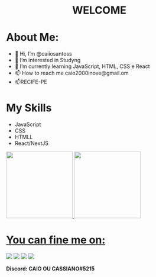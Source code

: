 
<h1 align="center"> WELCOME </h1>



<h1 > About Me: </h1>
<ul><li>👋 Hi, I’m @caiiosantoss</li>
<li> 👀 I’m interested in Studyng</li>
<li> 🌱 I’m currently learning JavaScript, HTML, CSS e React</li>
<li> 📫 How to reach me  caio2000inove@gmail.om</li>
<li> 📫RECIFE-PE</li>
</ul></li>
<h1> My Skills</h1>
<p>
  <p>
  <ul><li>JavaScript  </li> 
   <li>CSS</li>
    <li>HTMLL </li> 
    <li>React/NextJS</li>
  </p></ul>


<div>
<a href="https://github.com/caiiosanttoss">
<img loading="lazy" height="180em" src="https://github-readme-stats.vercel.app/api/top-langs/?username=caiiosanttoss&layout=compact&langs_count=7&theme=dracula"/>
<img loading="lazy" height="180em" src="https://github-readme-stats.vercel.app/api?username=caiiosanttoss&show_icons=true&theme=dracula&include_all_commits=true&count_private=true"/>
</div>

<h1> You can fine me on:</h1>
<div>
<a href="https://www.youtube.com/channel/UCzniHBkq4R94b49DfMVzwEQ" target="_blank"><img loading="lazy" src="https://img.shields.io/badge/YouTube-FF0000?style=for-the-badge&logo=youtube&logoColor=white" target="_blank"></a>
<a href="https://www.instagram.com/caiiosantoss/" target="_blank"><img loading="lazy" src="https://img.shields.io/badge/-Instagram-%23E4405F?style=for-the-badge&logo=instagram&logoColor=white" target="_blank"></a>
<a href="https://www.twitch.tv/balaxgame" target="_blank"><img loading="lazy" src="https://img.shields.io/badge/Twitch-9146FF?style=for-the-badge&logo=twitch&logoColor=white" target="_blank"></a>
<a href="https://www.linkedin.com/in/caio-santos-52497628b/" target="_blank"><img loading="lazy" src="https://img.shields.io/badge/-LinkedIn-%230077B5?style=for-the-badge&logo=linkedin&logoColor=white" target="_blank"></a>   
</div>
<p><strong> Discord: CAIO OU CASSIANO#5215</p></strong>
